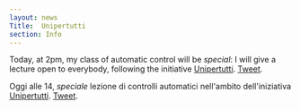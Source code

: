 ```yaml
---
layout: news
Title:  Unipertutti
section: Info
---
```



Today, at 2pm, my class of automatic control will be *special*: I will give a lecture open to everybody, following the initiative [Unipertutti][uni]. [Tweet](http://t.co/V5XSCA1JY9).

Oggi alle 14, *speciale* lezione di controlli automatici nell'ambito dell'iniziativa [Unipertutti][uni]. [Tweet](http://t.co/V5XSCA1JY9). 

[uni]: http://www.unipertutti.it/

